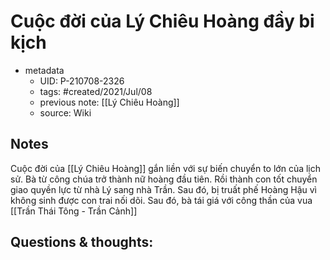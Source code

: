 # Cuộc đời của Lý Chiêu Hoàng đầy bi kịch

- metadata
	- UID: P-210708-2326
	- tags: #created/2021/Jul/08
	- previous note: [[Lý Chiêu Hoàng]]
	- source: Wiki

## Notes
Cuộc đời của [[Lý Chiêu Hoàng]] gắn liền với sự biến chuyển to lớn của lịch sử. Bà từ công chúa trở thành nữ hoàng đầu tiên. Rồi thành con tốt chuyển giao quyền lực từ nhà Lý sang nhà Trần. Sau đó, bị truất phế Hoàng Hậu vì không sinh được con trai nối dõi. Sau đó, bà tái giá với công thần của vua [[Trần Thái Tông - Trần Cảnh]]
## Questions & thoughts:

